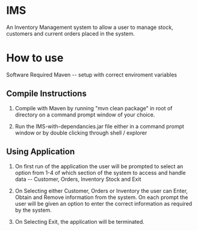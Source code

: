 # IMS

An Inventory Management system to allow a user to manage stock, customers and current orders placed in the system.

# How to use


Software Required
Maven -- setup with correct enviroment variables

## Compile Instructions

1. Compile with Maven by running "mvn clean package" in root of directory on a command prompt window of your choice.

2. Run the IMS-with-dependancies.jar file either in a command prompt window or by double clicking through shell / explorer

## Using Application

1. On first run of the application the user will be prompted to select an option from 1-4 of which section of the system to access and handle data -- Customer, Orders, Inventory Stock and Exit

2. On Selecting either Customer, Orders or Inventory the user can Enter, Obtain and Remove information from the system. On each prompt the user will be given an option to enter the correct information as required by the system.

3. On Selecting Exit, the application will be terminated.
